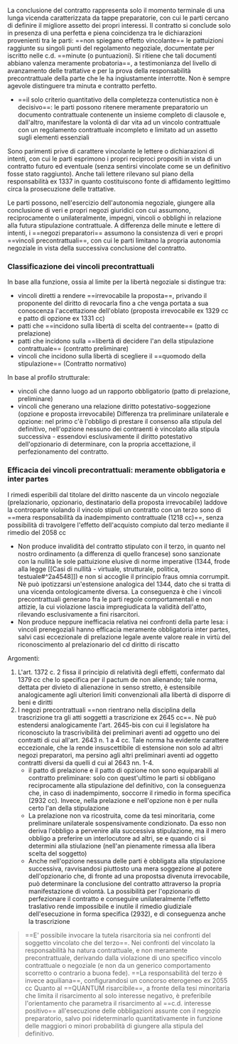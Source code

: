 La conclusione del contratto rappresenta solo il momento terminale di una lunga vicenda caratterizzata da tappe preparatorie, con cui le parti cercano di definire il migliore assetto dei propri interessi.
Il contratto si conclude solo in presenza di una perfetta e piena coincidenza tra le dichiarazioni provenienti tra le parti: ==non spiegano effetto vincolante== le pattuizioni raggiunte su singoli punti del regolamento negoziale, documentate per iscritto nelle c.d. ==minute (o puntuazioni). Si ritiene che tali documenti abbiano valenza meramente probatoria==, a testimonianza del livello di avanzamento delle trattative e per la prova della responsabilità precontrattuale della parte che le ha ingiustamente interrotte.
Non è sempre agevole distinguere tra minuta e contratto perfetto.
- ==il solo criterio quantitativo della completezza contenutistica non è decisivo==: le parti possono ritenere meramente preparatorio un documento contrattuale contenente un insieme completo di clausole e, dall'altro, manifestare la volontà di dar vita ad un vincolo contrattuale con un regolamento contrattuale incompleto e limitato ad un assetto sugli elementi essenziali

Sono parimenti prive di carattere vincolante le lettere o dichiarazioni di intenti, con cui le parti esprimono i propri reciproci propositi in vista di un contratto futuro ed eventuale (senza sentirsi vincolate come se un definitivo fosse stato raggiunto). Anche tali lettere rilevano sul piano della responsabilità ex 1337 in quanto costituiscono fonte di affidamento legittimo circa la prosecuzione delle trattative.

Le parti possono, nell'esercizio dell'autonomia negoziale, giungere alla conclusione di veri e propri negozi giuridici con cui assumono, reciprocamente o unilateralmente, impegni, vincoli o obblighi in relazione alla futura stipulazione contrattuale. A differenza delle minute e lettere di intenti, i ==negozi preparatori== assumono la consistenza di veri e propri ==vincoli precontrattuali==, con cui le parti limitano la propria autonomia negoziale in vista della successiva conclusione del contratto.

### Classificazione dei vincoli precontrattuali
In base alla funzione, ossia al limite per la libertà negoziale si distingue tra:
- vincoli diretti a rendere ==irrevocabile la proposta==, privando il proponente del diritto di revocarla fino a che venga portata a sua conoscenza l'accettazione dell'oblato (proposta irrevocabile ex 1329 cc e patto di opzione ex 1331 cc)
- patti che ==incidono sulla libertà di scelta del contraente== (patto di prelazione)
- patti che incidono sulla ==libertà di decidere l'an della stipulazione contrattuale== (contratto preliminare)
- vincoli che incidono sulla libertà di scegliere il ==quomodo della stipulazione== (Contratto normativo)

In base al profilo strutturale:
- vincoli che danno luogo ad un rapporto obbligatorio (patto di prelazione, preliminare)
- vincoli che generano una relazione diritto potestativo-soggezione (opzione e proposta irrevocabile)
Differenza tra preliminare unilaterale e opzione: nel primo c'è l'obbligo di prestare il consenso alla stipula del definitivo, nell'opzione nessuno dei contraenti è vincolato alla stipula successiva - essendovi esclusivamente il diritto potestativo dell'opzionario di determinare, con la propria accettazione, il perfezionamento del contratto.

### Efficacia dei vincoli precontrattuali: meramente obbligatoria e inter partes
I rimedi esperibili dal titolare del diritto nascente da un vincolo negoziale (prelazionario, opzionario, destinatario della proposta irrevocabile) laddove la controparte violando il vincolo stipuli un contratto con un terzo sono di ==mera responsabilità da inadempimento contrattuale (1218 cc)==, senza possibilità di travolgere l'effetto dell'acquisto compiuto dal terzo mediante il rimedio del 2058 cc

- Non produce invalidità del contratto stipulato con il terzo, in quanto nel nostro ordinamento (a differenza di quello francese) sono sanzionate con la nullità le sole pattuizione elusive di norme imperative (1344, frode alla legge [[Casi di nullità - virtuale, strutturale, politica, testuale#^2a4548]]) e non si accoglie il principio fraus omnia corrumpit. Nè può ipotizzarsi un'estensione analogica del 1344, dato che si tratta di una vicenda ontologicamente diversa. La conseguenza è che i vincoli precontrattuali generano fra le parti regole comportamentali e non attizie, la cui violazione lascia impregiudicata la validità dell'atto, rilevando esclusivamente a fini risarcitori.
- Non produce neppure inefficacia relativa nei confronti della parte lesa: i vincoli prenegoziali hanno efficacia meramente obbligatoria inter partes, salvi casi eccezionale di prelazione legale avente valore reale in virtù del riconoscimento al prelazionario del cd diritto di riscatto

Argomenti:
1. L'art. 1372 c. 2 fissa il principio di relatività degli effetti, confermato dal 1379 cc che lo specifica per il pactum de non alienando; tale norma, dettata per divieto di alienazione in senso stretto, è estensibile analogicamente agli ulteriori limiti convenzionali alla libertà di disporre di beni e diritti
2. I negozi precontrattuali ==non rientrano nella disciplina della trascrizione tra gli atti soggetti a trascrizione ex 2645 cc==. Nè può estendersi analogicamente l'art. 2645-bis con cui il legislatore ha riconosciuto la trascrivibilità dei preliminari aventi ad oggetto uno dei contratti di cui all'art. 2643 n. 1 a 4 cc. Tale norma ha evidente carattere eccezionale, che la rende insuscettibile di estensione non solo ad altri negozi preparatori, ma persino agli altri preliminari aventi ad oggetto contratti diversi da quelli d cui al 2643 nn. 1-4.
	- il patto di prelazione e il patto di opzione non sono equiparabili al contratto preliminare: solo con quest'ultimo le parti si obbligano reciprocamente alla stipulazione del definitivo, con la conseguenza che, in caso di inadempimento, soccorre il rimedio in forma specifica (2932 cc). Invece, nella prelazione e nell'opzione non è per nulla certo l'an della stipulazione
	- La prelazione non va ricostruita, come da tesi minoritaria, come preliminare unilaterale sospensivamente condizionato. Da esso non deriva l'obbligo a pervenire alla successiva stipulazione, ma il mero obbligo a preferire un interlocutore ad altri, se e quando ci si determini alla stiulazione (nell'an pienamente rimessa alla libera scelta del soggetto)
	- Anche nell'opzione nessuna delle parti è obbligata alla stipulazione successiva, ravvisandosi piuttosto una mera soggezione al potere dell'opzionario che, di fronte ad una propostsa divenuta irrevocabile, può determinare la conclusione del contratto attraverso la propria manifestazione di volontà. La possibilità per l'opzionario di perfezionare il contratto e conseguire unilateralmente l'effetto traslativo rende impossibile e inutile il rimedio giudiziale dell'esecuzione in forma specifica (2932), e di conseguenza anche la trascrizione

>==E' possibile invocare la tutela risarcitoria sia nei confronti del soggetto vincolato che del terzo==. Nei confronti del vincolato la responsabilità ha natura contrattuale, e non meramente precontrattuale, derivando dalla violazione di uno specifico vincolo contrattuale o negoziale (e non da un generico comportamento scorretto o contrario a buona fede). ==La responsabilità del terzo è invece aquiliana==, configurandosi un concorso eterogeneo ex 2055 cc
>Quanto al ==QUANTUM risarcibile==, a fronte della tesi minoritaria che limita il risarcimento al solo interesse negativo, è preferibile l'orientamento che parametra il risarcimento al ==c.d. interesse positivo== all'esecuzione delle obbligazioni assunte con il negozio preparatorio, salvo poi rideterminarlo quantitativamente in funzione delle maggiori o minori probabilità di giungere alla stipula del definitivo.